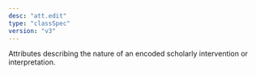 ```yaml
---
desc: "att.edit"
type: "classSpec"
version: "v3"
---
```


Attributes describing the nature of an encoded scholarly intervention or
interpretation.